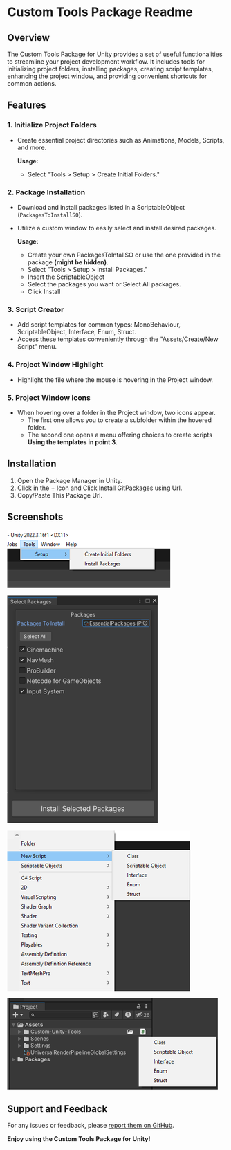 # Custom Tools Package Readme

## Overview

The Custom Tools Package for Unity provides a set of useful functionalities to streamline your project development workflow. It includes tools for initializing project folders, installing packages, creating script templates, enhancing the project window, and providing convenient shortcuts for common actions.

## Features

### 1. Initialize Project Folders

- Create essential project directories such as Animations, Models, Scripts, and more.
  
  **Usage:**
  - Select "Tools > Setup > Create Initial Folders."

### 2. Package Installation

- Download and install packages listed in a ScriptableObject (`PackagesToInstallSO`).
- Utilize a custom window to easily select and install desired packages.

  **Usage:**
  - Create your own PackagesToIntallSO or use the one provided in the package **(might be hidden)**.
  - Select "Tools > Setup > Install Packages."
  - Insert the ScriptableObject
  - Select the packages you want or Select All packages.
  - Click Install


### 3. Script Creator

- Add script templates for common types: MonoBehaviour, ScriptableObject, Interface, Enum, Struct.
- Access these templates conveniently through the "Assets/Create/New Script" menu.

### 4. Project Window Highlight

- Highlight the file where the mouse is hovering in the Project window.

### 5. Project Window Icons

- When hovering over a folder in the Project window, two icons appear.
  - The first one allows you to create a subfolder within the hovered folder.
  - The second one opens a menu offering choices to create scripts **Using the templates in point 3**.

## Installation

1. Open the Package Manager in Unity.
2. Click in the + Icon and Click Install GitPackages using Url.
3. Copy/Paste This Package Url.

## Screenshots

![Tools Menu](Images/ToolsMenu.png)

![Install Packages](Images/InstallPackage.png)

![Create Menu](Images/CreateMenu.png)

![Project Window](Images/ProjectWindow.png)


## Support and Feedback

For any issues or feedback, please [report them on GitHub](https://github.com/DarkenSoda/Custom-Unity-Tools/issues).

**Enjoy using the Custom Tools Package for Unity!**

